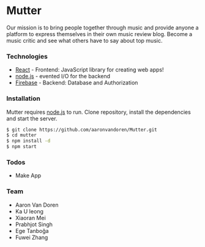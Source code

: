 # Mutter
Our mission is to bring people together through music and provide anyone a platform to express
themselves in their own music review blog. Become a music critic and see what others have to
say about top music.


### Technologies
* [React](https://reactjs.org/) - Frontend: JavaScript library for creating web apps!
* [node.js](http://nodejs.org) - evented I/O for the backend
* [Firebase](https://firebase.google.com/) - Backend: Database and Authorization


### Installation
Mutter requires [node.js](https://nodejs.org/) to run.
Clone repository, install the dependencies and start the server.

```sh
$ git clone https://github.com/aaronvandoren/Mutter.git
$ cd mutter
$ npm install -d
$ npm start
```


### Todos
* Make App


### Team
* Aaron Van Doren
* Ka U Ieong
* Xiaoran Mei
* Prabhjot Singh
* Ege Tanboğa
* Fuwei Zhang

